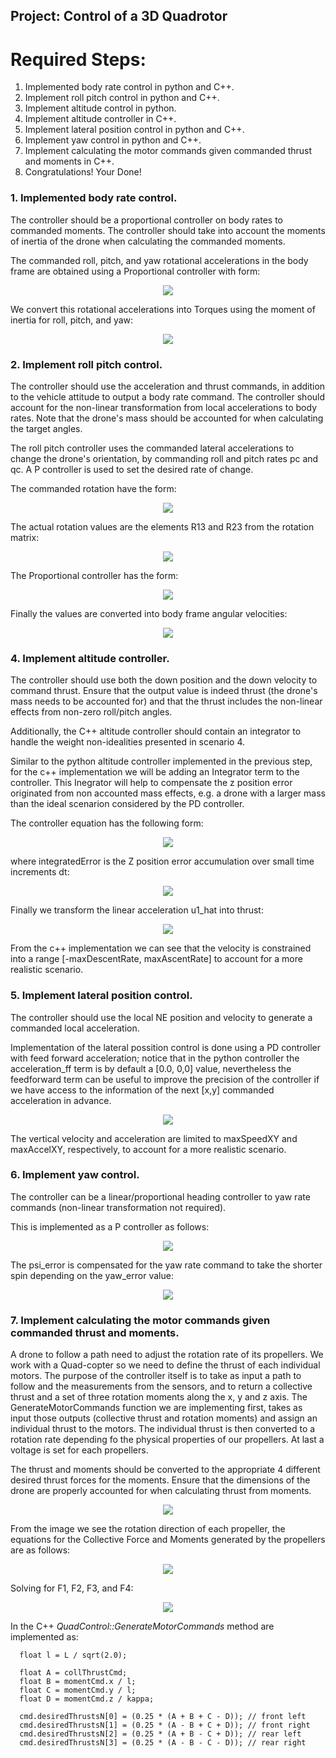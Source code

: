 ## Project: Control of a 3D Quadrotor

# Required Steps:
1. Implemented body rate control in python and C++.
2. Implement roll pitch control in python and C++.
3. Implement altitude control in python.
4. Implement altitude controller in C++.
5. Implement lateral position control in python and C++.
6. Implement yaw control in python and C++.
7. Implement calculating the motor commands given commanded thrust and moments in C++.
8. Congratulations!  Your Done!

### 1. Implemented body rate control.
The controller should be a proportional controller on body rates to commanded moments. The controller should take into account the moments of inertia of the drone when calculating the commanded moments.

The commanded roll, pitch, and yaw rotational accelerations in the body frame are obtained using a Proportional controller with form:

<p align="center"><img src ="./images/rotational_acc.gif" /></p>

We convert this rotational accelerations into Torques using the moment of inertia for roll, pitch, and yaw:

<p align="center"><img src ="./images/torques.gif" /></p>

### 2. Implement roll pitch control.
The controller should use the acceleration and thrust commands, in addition to the vehicle attitude to output a body rate command. 
The controller should account for the non-linear transformation from local accelerations to body rates. Note that the drone's mass should be accounted for when calculating the target angles.

The roll pitch controller uses the commanded lateral accelerations to change the drone's orientation, by commanding
roll and pitch rates pc and qc. A P controller is used to set the desired rate of change.

The commanded rotation have the form:

<p align="center"><img src ="./images/rot_command.gif" /></p>

The actual rotation values are the elements R13 and R23 from the rotation matrix:

<p align="center"><img src ="./images/rot_actual.gif" /></p>

The Proportional controller has the form:

<p align="center"><img src ="./images/roll_pitch_control.gif" /></p>

Finally the values are converted into body frame angular velocities:

<p align="center"><img src ="./images/angular_velocities.gif" /></p>

### 4. Implement altitude controller.
The controller should use both the down position and the down velocity to command thrust. Ensure that the output value is indeed thrust (the drone's mass needs to be accounted for) and that the thrust includes the non-linear effects from non-zero roll/pitch angles.

Additionally, the C++ altitude controller should contain an integrator to handle the weight non-idealities presented in scenario 4.

Similar to the python altitude controller implemented in the previous step, for the c++ implementation we will be adding an Integrator term to the controller. 
This Inegrator will help to compensate the z position error originated from non accounted mass effects, e.g. a drone with a larger mass than the ideal scenarion considered by the PD controller. 
 
The controller equation has the following form:

<p align="center"><img src ="./images/u_bar_PID.gif" /></p>

where integratedError is the Z position error accumulation over small time increments dt:

<p align="center"><img src ="./images/integratedError.gif" /></p>

Finally we transform the linear acceleration u1_hat into thrust:

<p align="center"><img src ="./images/thrust.gif" /></p>

From the c++ implementation we can see that the velocity is constrained into a range [-maxDescentRate, maxAscentRate] to account for a more realistic scenario.

### 5. Implement lateral position control.
The controller should use the local NE position and velocity to generate a commanded local acceleration.

Implementation of the lateral possition control is done using a PD controller with feed forward acceleration; 
notice that in the python controller the acceleration_ff term is by default a [0.0, 0,0] value, nevertheless 
the feedforward term can be useful to improve the precision of the controller if we have access to the information
of the next [x,y] commanded acceleration in advance.  

<p align="center"><img src ="./images/lateral_acc.gif" /></p>

The vertical velocity and acceleration are limited to maxSpeedXY and maxAccelXY, respectively, to account for a more realistic scenario.

### 6. Implement yaw control.
The controller can be a linear/proportional heading controller to yaw rate commands (non-linear transformation not required).

This is implemented as a P controller as follows:

<p align="center"><img src ="./images/yaw_controller.gif" /></p>

The psi_error is compensated for the yaw rate command to take the shorter spin depending on the yaw_error value:

<p align="center"><img src ="./images/psi_error.png" /></p>

### 7. Implement calculating the motor commands given commanded thrust and moments.
A drone to follow a path need to adjust the rotation rate of its propellers. We work with a Quad-copter so we need to define the thrust of each individual motors. The purpose of the controller itself is to take as input a path to follow and the measurements from the sensors, and to return a collective thrust and a set of three rotation moments along the x, y and z axis. The GenerateMotorCommands function we are implementing first, takes as input those outputs (collective thrust and rotation moments) and assign an individual thrust to the motors. The individual thrust is then converted to a rotation rate depending fo the physical properties of our propellers. At last a voltage is set for each propellers.

The thrust and moments should be converted to the appropriate 4 different desired thrust forces for the moments. 
Ensure that the dimensions of the drone are properly accounted for when calculating thrust from moments.

<p align="center"><img src ="./images/forces1.png" /></p>

From the image we see the rotation direction of each propeller, the equations for the Collective Force and Moments generated by the propellers are as follows:

<p align="center"><img src ="./images/forces_eqs1.gif" /></p>

Solving for F1, F2, F3, and F4:

<p align="center"><img src ="./images/forces_sol1.gif" /></p>

In the C++ *QuadControl::GenerateMotorCommands* method are implemented as:

```
  float l = L / sqrt(2.0);

  float A = collThrustCmd;
  float B = momentCmd.x / l;
  float C = momentCmd.y / l;
  float D = momentCmd.z / kappa;

  cmd.desiredThrustsN[0] = (0.25 * (A + B + C - D)); // front left
  cmd.desiredThrustsN[1] = (0.25 * (A - B + C + D)); // front right
  cmd.desiredThrustsN[2] = (0.25 * (A + B - C + D)); // rear left
  cmd.desiredThrustsN[3] = (0.25 * (A - B - C - D)); // rear right

```
